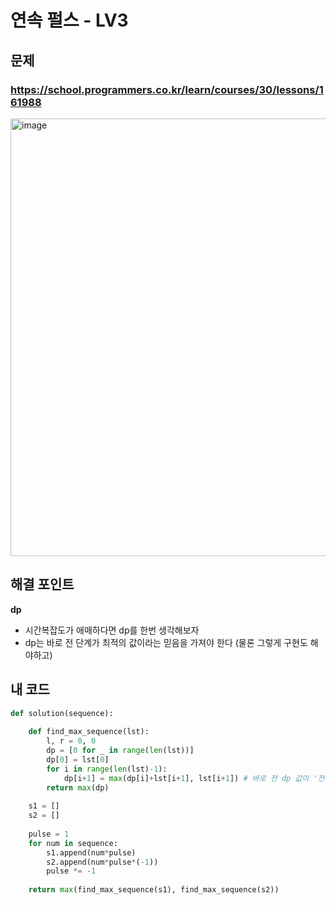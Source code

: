 # 연속 펄스 - LV3

## 문제 
### https://school.programmers.co.kr/learn/courses/30/lessons/161988
<img width="700" alt="image" src="https://user-images.githubusercontent.com/72330884/230754033-5cf611a6-fb59-442e-8954-8419efdb0e60.png">

## 해결 포인트
**dp**
- 시간복잡도가 애매하다면 dp를 한번 생각해보자
- dp는 바로 전 단계가 최적의 값이라는 믿음을 가져야 한다 (물론 그렇게 구현도 해야하고)

## 내 코드
```python
def solution(sequence):
    
    def find_max_sequence(lst):
        l, r = 0, 0
        dp = [0 for _ in range(len(lst))]
        dp[0] = lst[0]
        for i in range(len(lst)-1):
            dp[i+1] = max(dp[i]+lst[i+1], lst[i+1]) # 바로 전 dp 값이 '전 단계까지 더해진 최대 값'이라고 믿고 진행
        return max(dp)
    
    s1 = []
    s2 = []
    
    pulse = 1
    for num in sequence:
        s1.append(num*pulse)
        s2.append(num*pulse*(-1))
        pulse *= -1
    
    return max(find_max_sequence(s1), find_max_sequence(s2))
```



